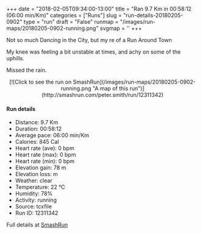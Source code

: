 +++
date = "2018-02-05T09:34:00-13:00"
title = "Ran 9.7 Km in 00:58:12 (06:00 min/Km)"
categories = ["Runs"]
slug = "run-details-20180205-0902"
type = "run"
draft = "False"
runmap = "/images/run-maps/20180205-0902-running.png"
svgmap = '<polyline points="68 58, 69 63, 69 63, 71 62, 75 59, 81 52, 90 48, 96 51, 100 47, 100 45, 96 45, 96 45, 95 44, 90 43, 81 40, 74 37, 63 34, 56 33, 54 32, 28 25, 23 36, 21 36, 17 34, 15 38, 11 37, 4 48, 0 49, 3 59, 7 66, 17 71, 22 75, 26 73, 35 70, 45 71, 52 70, 67 56">'
+++

Not so much Dancing in the City, but my re of a Run Around Town 

My knee was feeling a bit unstable at times, and achy on some of the uphills. 

Missed the rain. 

<!--more-->

<center>
[![Click to see the run on SmashRun](/images/run-maps/20180205-0902-running.png "A map of this run")](http://smashrun.com/peter.smith/run/12311342)
</center>

#### Run details

* Distance: 9.7 Km
* Duration: 00:58:12
* Average pace: 06:00 min/Km
* Calories: 845 Cal
* Heart rate (ave): 0 bpm
* Heart rate (max): 0 bpm
* Heart rate (min): 0 bpm
* Elevation gain: 78 m
* Elevation loss:  m
* Weather: clear
* Temperature: 22 &deg;C
* Humidity: 78%
* Activity: running
* Source: tcxfile
* Run ID: 12311342

Full details at [SmashRun](http://smashrun.com/peter.smith/run/12311342)